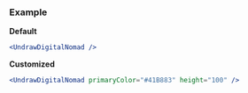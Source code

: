 ### Example

**Default**
```jsx
<UndrawDigitalNomad />
```

**Customized**
```jsx
<UndrawDigitalNomad primaryColor="#41B883" height="100" />
```

